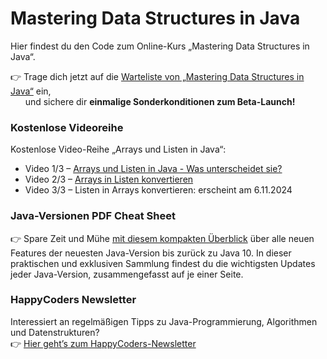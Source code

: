 # Mastering Data Structures in Java

Hier findest du den Code zum Online-Kurs „Mastering Data Structures in Java“.

👉 Trage dich jetzt auf die [Warteliste von „Mastering Data Structures in Java“](https://www.happycoders.eu/de/mastering-data-structures-warteliste/) ein,
<br> &nbsp; &nbsp; &nbsp; und sichere dir **einmalige Sonderkonditionen zum Beta-Launch!**

### Kostenlose Videoreihe
Kostenlose Video-Reihe „Arrays und Listen in Java“:

* Video 1/3 – [Arrays und Listen in Java - Was unterscheidet sie?](https://www.youtube.com/watch?v=MT5KerZWI1w)
* Video 2/3 – [Arrays in Listen konvertieren](https://www.youtube.com/watch?v=McrgATn5J7A)
* Video 3/3 – Listen in Arrays konvertieren: erscheint am 6.11.2024

### Java-Versionen PDF Cheat Sheet
👉 Spare Zeit und Mühe [mit diesem kompakten Überblick](https://www.happycoders.eu/de/java-versionen/) über alle neuen Features der neuesten Java-Version bis zurück zu Java 10.
In dieser praktischen und exklusiven Sammlung findest du die wichtigsten Updates jeder Java-Version, zusammengefasst auf je einer Seite.

### HappyCoders Newsletter
Interessiert an regelmäßigen Tipps zu Java-Programmierung, Algorithmen und Datenstrukturen? 
<br>👉 [Hier geht’s zum HappyCoders-Newsletter](http://www.happycoders.eu/de/newsletter/) 
